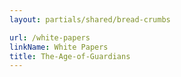 ```yaml
---
layout: partials/shared/bread-crumbs

url: /white-papers
linkName: White Papers
title: The-Age-of-Guardians
---
```

